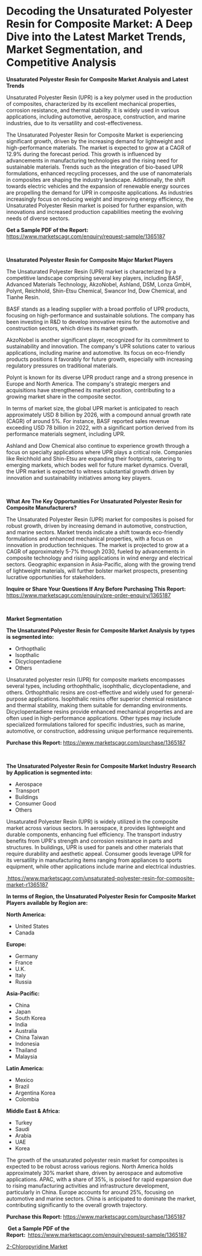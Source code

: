 <p><h1>Decoding the Unsaturated Polyester Resin for Composite Market: A Deep Dive into the Latest Market Trends, Market Segmentation, and Competitive Analysis</h1></p><p><strong>Unsaturated Polyester Resin for Composite Market Analysis and Latest Trends</strong></p>
<p><p>Unsaturated Polyester Resin (UPR) is a key polymer used in the production of composites, characterized by its excellent mechanical properties, corrosion resistance, and thermal stability. It is widely used in various applications, including automotive, aerospace, construction, and marine industries, due to its versatility and cost-effectiveness.</p><p>The Unsaturated Polyester Resin for Composite Market is experiencing significant growth, driven by the increasing demand for lightweight and high-performance materials. The market is expected to grow at a CAGR of 12.9% during the forecast period. This growth is influenced by advancements in manufacturing technologies and the rising need for sustainable materials. Trends such as the integration of bio-based UPR formulations, enhanced recycling processes, and the use of nanomaterials in composites are shaping the industry landscape. Additionally, the shift towards electric vehicles and the expansion of renewable energy sources are propelling the demand for UPR in composite applications. As industries increasingly focus on reducing weight and improving energy efficiency, the Unsaturated Polyester Resin market is poised for further expansion, with innovations and increased production capabilities meeting the evolving needs of diverse sectors.</p></p>
<p><strong>Get a Sample PDF of the Report:&nbsp;</strong> <a href="https://www.marketscagr.com/enquiry/request-sample/1365187?utm_campaign=3447&utm_medium=2&utm_source=Github&utm_content=ia&utm_term=22032025&utm_id=unsaturated-polyester-resin-for-composite">https://www.marketscagr.com/enquiry/request-sample/1365187</a></p>
<p>&nbsp;</p>
<p><strong>Unsaturated Polyester Resin for Composite Major Market Players</strong></p>
<p><p>The Unsaturated Polyester Resin (UPR) market is characterized by a competitive landscape comprising several key players, including BASF, Advanced Materials Technology, AkzoNobel, Ashland, DSM, Lonza GmbH, Polynt, Reichhold, Shin-Etsu Chemical, Swancor Ind, Dow Chemical, and Tianhe Resin. </p><p>BASF stands as a leading supplier with a broad portfolio of UPR products, focusing on high-performance and sustainable solutions. The company has been investing in R&D to develop innovative resins for the automotive and construction sectors, which drives its market growth.</p><p>AkzoNobel is another significant player, recognized for its commitment to sustainability and innovation. The company's UPR solutions cater to various applications, including marine and automotive. Its focus on eco-friendly products positions it favorably for future growth, especially with increasing regulatory pressures on traditional materials.</p><p>Polynt is known for its diverse UPR product range and a strong presence in Europe and North America. The company's strategic mergers and acquisitions have strengthened its market position, contributing to a growing market share in the composite sector.</p><p>In terms of market size, the global UPR market is anticipated to reach approximately USD 8 billion by 2026, with a compound annual growth rate (CAGR) of around 5%. For instance, BASF reported sales revenue exceeding USD 78 billion in 2022, with a significant portion derived from its performance materials segment, including UPR.</p><p>Ashland and Dow Chemical also continue to experience growth through a focus on specialty applications where UPR plays a critical role. Companies like Reichhold and Shin-Etsu are expanding their footprints, catering to emerging markets, which bodes well for future market dynamics. Overall, the UPR market is expected to witness substantial growth driven by innovation and sustainability initiatives among key players.</p></p>
<p>&nbsp;</p>
<p><strong>What Are The Key Opportunities For Unsaturated Polyester Resin for Composite Manufacturers?</strong></p>
<p><p>The Unsaturated Polyester Resin (UPR) market for composites is poised for robust growth, driven by increasing demand in automotive, construction, and marine sectors. Market trends indicate a shift towards eco-friendly formulations and enhanced mechanical properties, with a focus on innovation in production techniques. The market is projected to grow at a CAGR of approximately 5-7% through 2030, fueled by advancements in composite technology and rising applications in wind energy and electrical sectors. Geographic expansion in Asia-Pacific, along with the growing trend of lightweight materials, will further bolster market prospects, presenting lucrative opportunities for stakeholders.</p></p>
<p><strong>Inquire or Share Your Questions If Any Before Purchasing This Report:</strong> <a href="https://www.marketscagr.com/enquiry/pre-order-enquiry/1365187?utm_campaign=3447&utm_medium=2&utm_source=Github&utm_content=ia&utm_term=22032025&utm_id=unsaturated-polyester-resin-for-composite">https://www.marketscagr.com/enquiry/pre-order-enquiry/1365187</a></p>
<p>&nbsp;</p>
<p><strong>Market Segmentation</strong></p>
<p><strong>The Unsaturated Polyester Resin for Composite Market Analysis by types is segmented into:</strong></p>
<p><ul><li>Orthopthalic</li><li>Isopthalic</li><li>Dicyclopentadiene</li><li>Others</li></ul></p>
<p><p>Unsaturated polyester resin (UPR) for composite markets encompasses several types, including orthophthalic, isophthalic, dicyclopentadiene, and others. Orthophthalic resins are cost-effective and widely used for general-purpose applications. Isophthalic resins offer superior chemical resistance and thermal stability, making them suitable for demanding environments. Dicyclopentadiene resins provide enhanced mechanical properties and are often used in high-performance applications. Other types may include specialized formulations tailored for specific industries, such as marine, automotive, or construction, addressing unique performance requirements.</p></p>
<p><strong>Purchase this Report:&nbsp;</strong><a href="https://www.marketscagr.com/purchase/1365187?utm_campaign=3447&utm_medium=2&utm_source=Github&utm_content=ia&utm_term=22032025&utm_id=unsaturated-polyester-resin-for-composite">https://www.marketscagr.com/purchase/1365187</a></p>
<p>&nbsp;</p>
<p><strong>The Unsaturated Polyester Resin for Composite Market Industry Research by Application is segmented into:</strong></p>
<p><ul><li>Aerospace</li><li>Transport</li><li>Buildings</li><li>Consumer Good</li><li>Others</li></ul></p>
<p><p>Unsaturated Polyester Resin (UPR) is widely utilized in the composite market across various sectors. In aerospace, it provides lightweight and durable components, enhancing fuel efficiency. The transport industry benefits from UPR's strength and corrosion resistance in parts and structures. In buildings, UPR is used for panels and other materials that require durability and aesthetic appeal. Consumer goods leverage UPR for its versatility in manufacturing items ranging from appliances to sports equipment, while other applications include marine and electrical industries.</p></p>
<p><a href="https://www.marketscagr.com/unsaturated-polyester-resin-for-composite-market-r1365187?utm_campaign=3447&utm_medium=2&utm_source=Github&utm_content=ia&utm_term=22032025&utm_id=unsaturated-polyester-resin-for-composite">&nbsp;https://www.marketscagr.com/unsaturated-polyester-resin-for-composite-market-r1365187</a></p>
<p><strong>In terms of Region, the Unsaturated Polyester Resin for Composite Market Players available by Region are:</strong></p>
<p>
    <p> <strong> North America: </strong>
        <ul>
            <li>United States</li>
            <li>Canada</li>
        </ul>
        </p> 
    <p> <strong> Europe: </strong>
        <ul>
            <li>Germany</li>
            <li>France</li>
            <li>U.K.</li>
            <li>Italy</li>
            <li>Russia</li>
        </ul>
        </p> 
    <p> <strong> Asia-Pacific: </strong>
        <ul>
            <li>China</li>
            <li>Japan</li>
            <li>South Korea</li>
            <li>India</li>
            <li>Australia</li>
            <li>China Taiwan</li>
            <li>Indonesia</li>
            <li>Thailand</li>
            <li>Malaysia</li>
        </ul>
        </p> 
    <p> <strong> Latin America: </strong>
        <ul>
            <li>Mexico</li>
            <li>Brazil</li>
            <li>Argentina Korea</li>
            <li>Colombia</li>
        </ul>
        </p> 
    <p> <strong> Middle East & Africa: </strong>
        <ul>
            <li>Turkey</li>
            <li>Saudi</li>
            <li>Arabia</li>
            <li>UAE</li>
            <li>Korea</li>
        </ul>
    </p>
    </p>
<p><p>The growth of the unsaturated polyester resin market for composites is expected to be robust across various regions. North America holds approximately 30% market share, driven by aerospace and automotive applications. APAC, with a share of 35%, is poised for rapid expansion due to rising manufacturing activities and infrastructure development, particularly in China. Europe accounts for around 25%, focusing on automotive and marine sectors. China is anticipated to dominate the market, contributing significantly to the overall growth trajectory.</p></p>
<p><strong>Purchase this Report: </strong><a href="https://www.marketscagr.com/purchase/1365187?utm_campaign=3447&utm_medium=2&utm_source=Github&utm_content=ia&utm_term=22032025&utm_id=unsaturated-polyester-resin-for-composite">https://www.marketscagr.com/purchase/1365187</a></p>
<p>&nbsp;<strong>Get a Sample PDF of the Report:&nbsp;&nbsp;</strong><a href="https://www.marketscagr.com/enquiry/request-sample/1365187?utm_campaign=3447&utm_medium=2&utm_source=Github&utm_content=ia&utm_term=22032025&utm_id=unsaturated-polyester-resin-for-composite">https://www.marketscagr.com/enquiry/request-sample/1365187</a></p>
<p><strong></strong></p>
<p><p><a href="https://github.com/guyotkiferhi/Market-Research-Report-List-1/blob/main/2-chloropyridine-market.md?utm_campaign=3447&utm_medium=2&utm_source=Github&utm_content=ia&utm_term=22032025&utm_id=unsaturated-polyester-resin-for-composite">2-Chloropyridine Market</a></p></p>